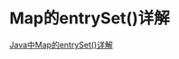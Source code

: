 # Map的entrySet()详解

[Java中Map的entrySet()详解](https://blog.csdn.net/weixin_42956945/article/details/81637843)
